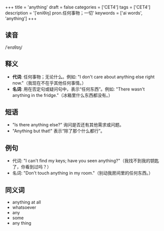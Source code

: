 +++
title = 'anything'
draft = false
categories = ['CET4']
tags = ['CET4']
description = '[ˈeniθiŋ] pron.任何事物；一切'
keywords = ['ai words', 'anything']
+++

## 读音
/ˈenɪθɪŋ/

## 释义
- **代词**: 任何事物；无论什么。例如: "I don't care about anything else right now."（我现在不在乎其他任何事情。）
- **名词**: 用在否定句或疑问句中，表示“任何东西”。例如: "There wasn't anything in the fridge."（冰箱里什么东西都没有。）

## 短语
- "Is there anything else?" 询问是否还有其他需求或问题。
- "Anything but that!" 表示“除了那个什么都行”。

## 例句
- 代词: "I can't find my keys; have you seen anything?"（我找不到我的钥匙了，你看到过吗？）
- 名词: "Don't touch anything in my room."（别动我房间里的任何东西。）

## 同义词
- anything at all
- whatsoever
- any
- some
- any thing
